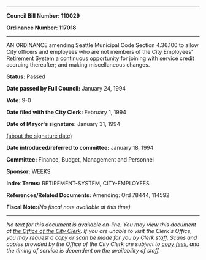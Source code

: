 

********

**Council Bill Number: 110029**
   
**Ordinance Number: 117018**
********

 AN ORDINANCE amending Seattle Municipal Code Section 4.36.100 to allow City officers and employees who are not members of the City Employees' Retirement System a continuous opportunity for joining with service credit accruing thereafter; and making miscellaneous changes.

**Status:** Passed
   
**Date passed by Full Council:** January 24, 1994
   
**Vote:** 9-0
   
**Date filed with the City Clerk:** February 1, 1994
   
**Date of Mayor's signature:** January 31, 1994
   
[(about the signature date)](/~public/approvaldate.htm)
   
   
   
**Date introduced/referred to committee:** January 18, 1994
   
**Committee:** Finance, Budget, Management and Personnel
   
**Sponsor:** WEEKS
   
   
**Index Terms:** RETIREMENT-SYSTEM, CITY-EMPLOYEES

**References/Related Documents:** Amending: Ord 78444, 114592

**Fiscal Note:**_(No fiscal note available at this time)_
********

_No text for this document is available on-line. You may view this document at [the Office of the City Clerk](http://www.seattle.gov/leg/clerk/contactUs.htm). If you are unable to visit the Clerk's Office, you may request a copy or scan be made for you by Clerk staff. Scans and copies provided by the Office of the City Clerk are subject to [copy fees](http://clerk.seattle.gov/~public/clerkfees.htm), and the timing of service is dependent on the availability of staff._

